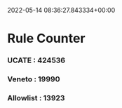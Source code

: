 2022-05-14 08:36:27.843334+00:00
# Rule Counter 
 ### UCATE : 424536

 ### Veneto : 19990

 ### Allowlist : 13923